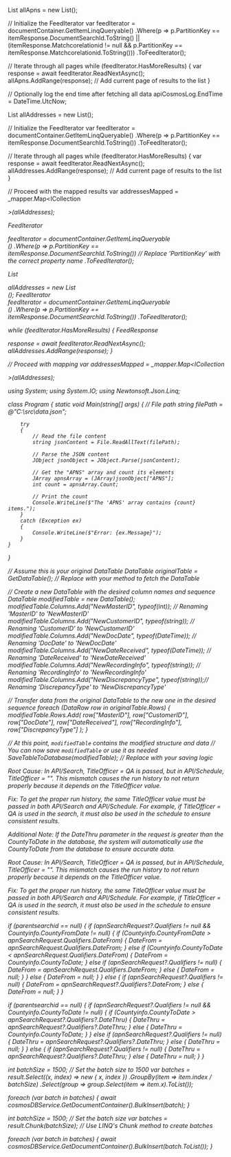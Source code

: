 
List<APNMainEntity> allApns = new List<APNMainEntity>();

// Initialize the FeedIterator
var feedIterator = documentContainer.GetItemLinqQueryable<APNMainEntity>()
    .Where(p => 
        p.PartitionKey == itemResponse.DocumentSearchId.ToString() ||
        (itemResponse.Matchcorelationid != null && p.PartitionKey == itemResponse.Matchcorelationid.ToString()))
    .ToFeedIterator();

// Iterate through all pages
while (feedIterator.HasMoreResults)
{
    var response = await feedIterator.ReadNextAsync();
    allApns.AddRange(response); // Add current page of results to the list
}

// Optionally log the end time after fetching all data
apiCosmosLog.EndTime = DateTime.UtcNow;







List<AddressMainEntity> allAddresses = new List<AddressMainEntity>();

// Initialize the FeedIterator
var feedIterator = documentContainer.GetItemLinqQueryable<AddressMainEntity>()
    .Where(p => p.PartitionKey == itemResponse.DocumentSearchId.ToString())
    .ToFeedIterator();

// Iterate through all pages
while (feedIterator.HasMoreResults)
{
    var response = await feedIterator.ReadNextAsync();
    allAddresses.AddRange(response); // Add current page of results to the list
}

// Proceed with the mapped results
var addressesMapped = _mapper.Map<ICollection<Address>>(allAddresses);



FeedIterator<Address> feedIterator = documentContainer.GetItemLinqQueryable<Address>()
    .Where(p => p.PartitionKey == itemResponse.DocumentSearchId.ToString()) // Replace 'PartitionKey' with the correct property name
    .ToFeedIterator();


List<Address> allAddresses = new List<Address>();
FeedIterator<Address> feedIterator = documentContainer.GetItemLinqQueryable<Address>()
    .Where(p => p.PartitionKey == itemResponse.DocumentSearchId.ToString())
    .ToFeedIterator();

while (feedIterator.HasMoreResults)
{
    FeedResponse<Address> response = await feedIterator.ReadNextAsync();
    allAddresses.AddRange(response);
}

// Proceed with mapping
var addressesMapped = _mapper.Map<ICollection<Address>>(allAddresses);






using System;
using System.IO;
using Newtonsoft.Json.Linq;

class Program
{
    static void Main(string[] args)
    {
        // File path
        string filePath = @"C:\src\data.json";

        try
        {
            // Read the file content
            string jsonContent = File.ReadAllText(filePath);

            // Parse the JSON content
            JObject jsonObject = JObject.Parse(jsonContent);

            // Get the "APNS" array and count its elements
            JArray apnsArray = (JArray)jsonObject["APNS"];
            int count = apnsArray.Count;

            // Print the count
            Console.WriteLine($"The 'APNS' array contains {count} items.");
        }
        catch (Exception ex)
        {
            Console.WriteLine($"Error: {ex.Message}");
        }
    }
}



// Assume this is your original DataTable
DataTable originalTable = GetDataTable(); // Replace with your method to fetch the DataTable

// Create a new DataTable with the desired column names and sequence
DataTable modifiedTable = new DataTable();
modifiedTable.Columns.Add("NewMasterID", typeof(int));          // Renaming 'MasterID' to 'NewMasterID'
modifiedTable.Columns.Add("NewCustomerID", typeof(string));     // Renaming 'CustomerID' to 'NewCustomerID'
modifiedTable.Columns.Add("NewDocDate", typeof(DateTime));      // Renaming 'DocDate' to 'NewDocDate'
modifiedTable.Columns.Add("NewDateReceived", typeof(DateTime)); // Renaming 'DateReceived' to 'NewDateReceived'
modifiedTable.Columns.Add("NewRecordingInfo", typeof(string));  // Renaming 'RecordingInfo' to 'NewRecordingInfo'
modifiedTable.Columns.Add("NewDiscrepancyType", typeof(string));// Renaming 'DiscrepancyType' to 'NewDiscrepancyType'

// Transfer data from the original DataTable to the new one in the desired sequence
foreach (DataRow row in originalTable.Rows)
{
    modifiedTable.Rows.Add(
        row["MasterID"],
        row["CustomerID"],
        row["DocDate"],
        row["DateReceived"],
        row["RecordingInfo"],
        row["DiscrepancyType"]
    );
}

// At this point, `modifiedTable` contains the modified structure and data
// You can now save `modifiedTable` or use it as needed
SaveTableToDatabase(modifiedTable); // Replace with your saving logic









Root Cause:
In API/Search, TitleOfficer = QA is passed, but in API/Schedule, TitleOfficer = "". This mismatch causes the run history to not return properly because it depends on the TitleOfficer value.

Fix:
To get the proper run history, the same TitleOfficer value must be passed in both API/Search and API/Schedule. For example, if TitleOfficer = QA is used in the search, it must also be used in the schedule to ensure consistent results.

Additional Note:
If the DateThru parameter in the request is greater than the CountyToDate in the database, the system will automatically use the CountyToDate from the database to ensure accurate data.






Root Cause:
In API/Search, TitleOfficer = QA is passed, but in API/Schedule, TitleOfficer = "". This mismatch causes the run history to not return properly because it depends on the TitleOfficer value.

Fix:
To get the proper run history, the same TitleOfficer value must be passed in both API/Search and API/Schedule. For example, if TitleOfficer = QA is used in the search, it must also be used in the schedule to ensure consistent results.










if (parentsearchid == null)
{
    if (apnSearchRequest?.Qualifiers != null && Countyinfo.CountyFromDate != null)
    {
        if (Countyinfo.CountyFromDate > apnSearchRequest.Qualifiers.DateFrom)
        {
            DateFrom = apnSearchRequest.Qualifiers.DateFrom;
        }
        else if (Countyinfo.CountyToDate < apnSearchRequest.Qualifiers.DateFrom)
        {
            DateFrom = Countyinfo.CountyToDate;
        }
        else if (apnSearchRequest?.Qualifiers != null)
        {
            DateFrom = apnSearchRequest.Qualifiers.DateFrom;
        }
        else
        {
            DateFrom = null;
        }
    }
    else
    {
        DateFrom = null;
    }
}
else
{
    if (apnSearchRequest?.Qualifiers != null)
    {
        DateFrom = apnSearchRequest?.Qualifiers?.DateFrom;
    }
    else
    {
        DateFrom = null;
    }
}





if (parentsearchid == null)
{
    if (apnSearchRequest?.Qualifiers != null && Countyinfo.CountyToDate != null)
    {
        if (Countyinfo.CountyToDate > apnSearchRequest?.Qualifiers?.DateThru)
        {
            DateThru = apnSearchRequest?.Qualifiers?.DateThru;
        }
        else
        {
            DateThru = Countyinfo.CountyToDate;
        }
    }
    else if (apnSearchRequest?.Qualifiers != null)
    {
        DateThru = apnSearchRequest?.Qualifiers?.DateThru;
    }
    else
    {
        DateThru = null;
    }
}
else
{
    if (apnSearchRequest?.Qualifiers != null)
    {
        DateThru = apnSearchRequest?.Qualifiers?.DateThru;
    }
    else
    {
        DateThru = null;
    }
}














int batchSize = 1500; // Set the batch size to 1500
var batches = result.Select((x, index) => new { x, index })
                    .GroupBy(item => item.index / batchSize)
                    .Select(group => group.Select(item => item.x).ToList());

foreach (var batch in batches)
{
    await cosmosDBService.GetDocumentContainer().BulkInsert(batch);
}


int batchSize = 1500; // Set the batch size
var batches = result.Chunk(batchSize); // Use LINQ's Chunk method to create batches

foreach (var batch in batches)
{
    await cosmosDBService.GetDocumentContainer().BulkInsert(batch.ToList());
}
